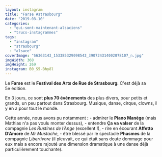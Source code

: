 ```yaml
---
layout: instagram
title: "Farse #strasbourg"
date: "2019-08-10"
categories: 
  - "qui-sont-maintenant-alsaciens"
  - "trucs-instagrammes"
tags: 
  - "instagram"
  - "strasbourg"
  - "alsace"
coverImage: "66363143_153385329098543_390724314002078107_n.jpg"
imgWidth: 360
imgHeight: 269
instagram: B0_S5-Bhy8l
---
```


Le **Farse** est le **Festival des Arts de Rue de Strasbourg**. C'est déjà sa 5e édition.

En 3 jours, ce sont **plus 70 évènements** des plus divers, pour petits et grands, un peu partout dans Strasbourg. Musique, danse, cirque, clowns, il y en a pour tout le monde.

Cette année, nous avons pu notamment : - admirer le **Piano Manège** (mais Mathias n'a pas voulu monter dessus), - entendre **Ça va valser** de la compagnie _Les Rustines de l’Ange_ (excellent !), - rire en écourant **Affetto D’Amore** de _Mr Mustache_, - être blessé par le spectacle **Phasmes** de la compagnie _Libertivore_ (il pleuvait, ce qui était sans doute dommage pour eux mais a encore rajouté une dimension dramatique à une danse déjà particulièrement touchante).
